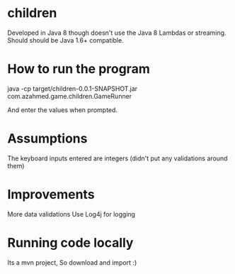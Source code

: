# children
Developed in Java 8 though doesn't use the Java 8 Lambdas or streaming. Should should be Java 1.6+ compatible.
 
# How to run the program
java -cp target/children-0.0.1-SNAPSHOT.jar com.azahmed.game.children.GameRunner 

And enter the values when prompted. 

# Assumptions
The keyboard inputs entered are integers (didn't put any validations around them)

# Improvements
More data validations
Use Log4j for logging

# Running code locally
Its a mvn project, So download and import :)